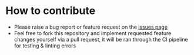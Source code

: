 # How to contribute

* Please raise a bug report or feature request on the [issues page](https://github.com/uw-labs/mona/issues)
* Feel free to fork this repository and implement requested feature changes yourself via a pull request, it will be ran through the CI pipeline for testing & linting errors
